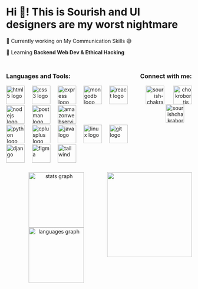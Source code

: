 <h1 align="left">Hi 👋! This is Sourish and UI designers are my worst nightmare</h1>
🔭 Currently working on My Communication Skills 😅

🌱 Learning **Backend Web Dev & Ethical Hacking**

###

<div style="display: flex; justify-content: space-between; align-items: flex-start;">
  <!-- Languages and Tools Section -->
  <div style="width: 500px;">
    <h3>Languages and Tools:</h3>
    <a href="https://aws.amazon.com" target="_blank" rel="noreferrer"></a>
    <img src="https://cdn.jsdelivr.net/gh/devicons/devicon/icons/html5/html5-original.svg" width="50" height="50" alt="html5 logo" />
    <img width="12" />
    <img src="https://cdn.jsdelivr.net/gh/devicons/devicon/icons/css3/css3-original.svg" width="50" height="50" alt="css3 logo" />
    <img width="12" />
    <img src="https://skillicons.dev/icons?i=express" width="50" height="50" alt="express logo" />
    <img width="12" />
    <img src="https://skillicons.dev/icons?i=mongodb" width="50" height="50" alt="mongodb logo" />
    <img width="12" />
    <img src="https://cdn.jsdelivr.net/gh/devicons/devicon/icons/react/react-original.svg" width="50" height="50" alt="react logo" />
    <img width="12" />
    <img src="https://cdn.jsdelivr.net/gh/devicons/devicon/icons/nodejs/nodejs-original.svg" width="50" height="50" alt="nodejs logo" />
    <img width="12" />
    <img src="https://skillicons.dev/icons?i=postman" width="50" height="50" alt="postman logo" />
    <img width="12" />
    <img src="https://skillicons.dev/icons?i=aws" width="50" height="50" alt="amazonwebservices logo" />
    <br>
    <img src="https://cdn.jsdelivr.net/gh/devicons/devicon/icons/python/python-original.svg" width="50" height="50" alt="python logo" />
    <img width="12" />
    <img src="https://cdn.jsdelivr.net/gh/devicons/devicon/icons/cplusplus/cplusplus-original.svg" width="50" height="50" alt="cplusplus logo" />
    <img width="12" />
    <img src="https://cdn.jsdelivr.net/gh/devicons/devicon/icons/java/java-original.svg" width="50" height="50" alt="java logo" />
    <img width="12" />
    <img src="https://skillicons.dev/icons?i=linux" width="50" height="50" alt="linux logo" />
    <img width="12" />
    <img src="https://skillicons.dev/icons?i=git" width="50" height="50" alt="git logo" />
    <img width="12" />
    <img src="https://cdn.worldvectorlogo.com/logos/django.svg" alt="django" width="50" height="50" />
    <img width="12" />
    <img src="https://www.vectorlogo.zone/logos/figma/figma-icon.svg" alt="figma" width="50" height="50" />
    <img width="12" />
    <img src="https://www.vectorlogo.zone/logos/tailwindcss/tailwindcss-icon.svg" alt="tailwind" width="50" height="50" />
  </div>
  <div style="width: 200px; text-align: right;">
    <h3>Connect with me:</h3>
    <a href="https://linkedin.com/in/sourish-chakraborty-iemk" target="blank">
      <img align="center" src="https://raw.githubusercontent.com/rahuldkjain/github-profile-readme-generator/master/src/images/icons/Social/linked-in-alt.svg" alt="sourish-chakraborty-iemk"width="50" height="50" /><img width="21" /></a>
    <a href="https://instagram.com/chokrobortis_" target="blank">
      <img align="center" src="https://raw.githubusercontent.com/rahuldkjain/github-profile-readme-generator/master/src/images/icons/Social/instagram.svg" alt="chokrobortis_" width="50" height="50" /><img width="21" /></a>
    <a href="https://www.leetcode.com/sourishchakraborty" target="blank">
      <img align="center" src="https://raw.githubusercontent.com/rahuldkjain/github-profile-readme-generator/master/src/images/icons/Social/leet-code.svg" alt="sourishchakraborty" width="50" height="50" /><img width="21" /></a>
  </div>
</div>


###

<img align="right" height="230" src="https://i.giphy.com/media/v1.Y2lkPTc5MGI3NjExdnZ4ZGE2MDF5MnZjc2kxNnhieG1lNXZwcDA4MzhuYXVvcmJvbngyMSZlcD12MV9pbnRlcm5hbF9naWZfYnlfaWQmY3Q9Zw/jbK2wDBCCYbXRhGtg3/giphy.gif"  />

###

<div align="center">
  <img src="https://github-readme-stats.vercel.app/api?username=Sourish-Chakraborty04&hide_title=false&hide_rank=false&show_icons=true&include_all_commits=true&count_private=true&disable_animations=false&theme=dracula&locale=en&hide_border=false" height="150" alt="stats graph"  />
  <img src="https://github-readme-stats.vercel.app/api/top-langs?username=Sourish-Chakraborty04&locale=en&hide_title=false&layout=compact&card_width=320&langs_count=5&theme=dracula&hide_border=false" height="150" alt="languages graph"  />
</div>






